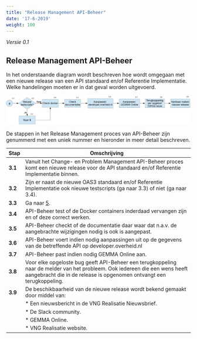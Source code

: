 ```yaml
---
title: "Release Management API-Beheer"
date: '17-6-2019'
weight: 100
---
```


*Versie 0.1*

## Release Management API-Beheer

In het onderstaande diagram wordt beschreven hoe wordt omgegaan met een nieuwe release van een API standaard en/of Referentie Implementatie. Welke handelingen moeten er in dat geval worden uitgevoerd.

![Release Management API-Beheer](https://github.com/VNG-Realisatie/api-beheer/blob/master/Processen/RM-API-Beheer.jpg)

De stappen in het Release Management proces van API-Beheer zijn genummerd met een uniek nummer en hieronder in meer detail beschreven.

| **Stap** | **Omschrijving** |
| -------- | ---------------- |
| **3.1** | Vanuit het Change- en Problem Management API-Beheer proces komt een nieuwe release voor de API standaard en/of Referentie Implementatie binnen. |
| **3.2** | Zijn er naast de nieuwe OAS3 standaard en/of Referentie Implementatie ook nieuwe testscripts (ga naar 3.3) of niet (ga naar 3.4).  |
| **3.3** | Ga naar [5](RM-ATV.md). |
| **3.4** | API-Beheer test of de Docker containers inderdaad vervangen zijn en of deze correct werken. |
| **3.5** | API-Beheer checkt of de documentatie daar waar dat n.a.v. de aangebrachte wijzigingen nodig is ook is aangepast. |
| **3.6** | API-Beheer voert indien nodig aanpassingen uit op de gegevens van de betreffende API op developer.overheid.nl |
| **3.7** | API-Beheer past indien nodig GEMMA Online aan. |
| **3.8** | Voor elke opgeloste bug geeft API-Beheer een terugkoppeling naar de melder van het probleem. Ook iedereen die een wens heeft aangebracht die in de release is opgenomen ontvangt een terugkoppeling. |
| **3.9** | De beschikbaarheid van de nieuwe release wordt bekend gemaakt door middel van: |
|  | * Een nieuwsbericht in de VNG Realisatie Nieuwsbrief. |
|  | * De Slack community. |
|  | * GEMMA Online. |
|  | * VNG Realisatie website. |
